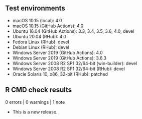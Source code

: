 ## Test environments

* macOS 10.15 (local): 4.0
* macOS 10.15 (GitHub Actions): 4.0
* Ubuntu 16.04 (GitHub Actions): 3.3, 3.4, 3.5, 3.6, 4.0, devel
* Ubuntu 20.04 (RHub): 4.0
* Fedora Linux (RHub): devel
* Debian Linux (RHub): devel
* Windows Server 2019 (GitHub Actions): 4.0
* Windows Server 2019 (GitHub Actions): 3.6.3
* Windows Server 2008 R2 SP1 32/64-bit (win-builder): devel
* Windows Server 2008 R2 SP1 32/64-bit (RHub): devel
* Oracle Solaris 10, x86, 32-bit (RHub): patched

## R CMD check results

0 errors | 0 warnings | 1 note

* This is a new release.
